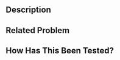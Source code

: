 <!--- Provide a general summary of your changes in the Title above by following our Developer Guidelines -->

## Description
<!--- Describe your changes in detail; user bullet points. -->

## Related Problem
<!--- If this pull request relates to an existing Problem, please link to it here (https://docs.github.com/en/issues/tracking-your-work-with-issues/linking-a-pull-request-to-an-issue) -->
<!-- example: 

resolves: #112330

-->

## How Has This Been Tested?
<!--- Please describe in detail how you tested your changes. -->
<!--- Include details of your testing environment, and the tests you ran to -->
<!--- see how your change affects other areas of the code, etc. -->
